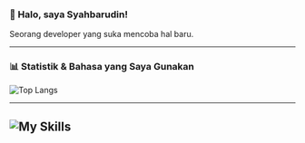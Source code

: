 ### 👋 Halo, saya Syahbarudin!
Seorang developer yang suka mencoba hal baru.

---
### 📊 Statistik & Bahasa yang Saya Gunakan

![Top Langs](https://github-readme-stats.vercel.app/api/top-langs/?username=syahbarudin&layout=pie&theme=transparent&hide_border=true)

---
![My Skills](https://skillicons.dev/icons?i=js,html,css,php,laravel,scss,tailwind)
---
<!--
**syahbarudin/syahbarudin** is a ✨ _special_ ✨ repository because its `README.md` (this file) appears on your GitHub profile.

Here are some ideas to get you started:

- 🔭 I’m currently working on ...
- 🌱 I’m currently learning ...
- 👯 I’m looking to collaborate on ...
- 🤔 I’m looking for help with ...
- 💬 Ask me about ...
- 📫 How to reach me: ...
- 😄 Pronouns: ...
- ⚡ Fun fact: ...
-->
